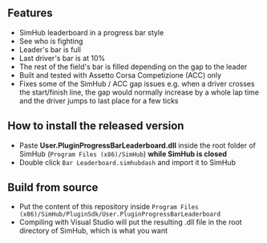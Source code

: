 ## Features
- SimHub leaderboard in a progress bar style
- See who is fighting
- Leader's bar is full
- Last driver's bar is at 10%
- The rest of the field's bar is filled depending on the gap to the leader
- Built and tested with Assetto Corsa Competizione (ACC) only
- Fixes some of the SimHub / ACC gap issues e.g. when a driver crosses the start/finish line, the gap would normally increase by a whole lap time and the driver jumps to last place for a few ticks

## How to install the released version
- Paste __User.PluginProgressBarLeaderboard.dll__ inside the root folder of SimHub (`Program Files (x86)/SimHub`) **while SimHub is closed**
- Double click `Bar Leaderboard.simhubdash` and import it to SimHub

## Build from source
- Put the content of this repository inside `Program Files (x86)/SimHub/PluginSdk/User.PluginProgressBarLeaderboard`
- Compiling with Visual Studio will put the resulting .dll file in the root directory of SimHub, which is what you want
